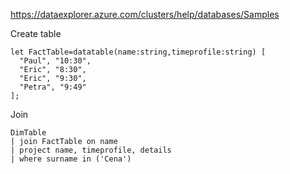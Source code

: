 https://dataexplorer.azure.com/clusters/help/databases/Samples 

Create table

```kql
let FactTable=datatable(name:string,timeprofile:string) [
  "Paul", "10:30",
  "Eric", "8:30",
  "Eric", "9:30",
  "Petra", "9:49"
];
```

Join

```
DimTable
| join FactTable on name
| project name, timeprofile, details
| where surname in ('Cena')
```

